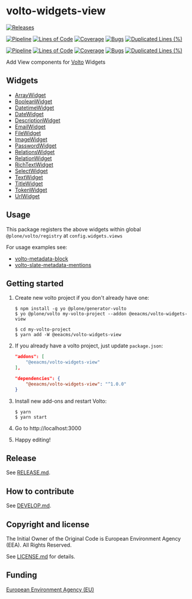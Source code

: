 # volto-widgets-view

[![Releases](https://img.shields.io/github/v/release/eea/volto-widgets-view)](https://github.com/eea/volto-widgets-view/releases)

[![Pipeline](https://ci.eionet.europa.eu/buildStatus/icon?job=volto-addons%2Fvolto-widgets-view%2Fmaster&subject=master)](https://ci.eionet.europa.eu/view/Github/job/volto-addons/job/volto-widgets-view/job/master/display/redirect)
[![Lines of Code](https://sonarqube.eea.europa.eu/api/project_badges/measure?project=volto-widgets-view-master&metric=ncloc)](https://sonarqube.eea.europa.eu/dashboard?id=volto-widgets-view-master)
[![Coverage](https://sonarqube.eea.europa.eu/api/project_badges/measure?project=volto-widgets-view-master&metric=coverage)](https://sonarqube.eea.europa.eu/dashboard?id=volto-widgets-view-master)
[![Bugs](https://sonarqube.eea.europa.eu/api/project_badges/measure?project=volto-widgets-view-master&metric=bugs)](https://sonarqube.eea.europa.eu/dashboard?id=volto-widgets-view-master)
[![Duplicated Lines (%)](https://sonarqube.eea.europa.eu/api/project_badges/measure?project=volto-widgets-view-master&metric=duplicated_lines_density)](https://sonarqube.eea.europa.eu/dashboard?id=volto-widgets-view-master)

[![Pipeline](https://ci.eionet.europa.eu/buildStatus/icon?job=volto-addons%2Fvolto-widgets-view%2Fdevelop&subject=develop)](https://ci.eionet.europa.eu/view/Github/job/volto-addons/job/volto-widgets-view/job/develop/display/redirect)
[![Lines of Code](https://sonarqube.eea.europa.eu/api/project_badges/measure?project=volto-widgets-view-develop&metric=ncloc)](https://sonarqube.eea.europa.eu/dashboard?id=volto-widgets-view-develop)
[![Coverage](https://sonarqube.eea.europa.eu/api/project_badges/measure?project=volto-widgets-view-develop&metric=coverage)](https://sonarqube.eea.europa.eu/dashboard?id=volto-widgets-view-develop)
[![Bugs](https://sonarqube.eea.europa.eu/api/project_badges/measure?project=volto-widgets-view-develop&metric=bugs)](https://sonarqube.eea.europa.eu/dashboard?id=volto-widgets-view-develop)
[![Duplicated Lines (%)](https://sonarqube.eea.europa.eu/api/project_badges/measure?project=volto-widgets-view-develop&metric=duplicated_lines_density)](https://sonarqube.eea.europa.eu/dashboard?id=volto-widgets-view-develop)

Add View components for [Volto](https://github.com/plone/volto#volto) Widgets

## Widgets

- [ArrayWidget](https://github.com/eea/volto-widgets-view/blob/master/src/components/theme/Widgets/ArrayWidget.jsx)
- [BooleanWidget](https://github.com/eea/volto-widgets-view/blob/master/src/components/theme/Widgets/BooleanWidget.jsx)
- [DatetimeWidget](https://github.com/eea/volto-widgets-view/blob/master/src/components/theme/Widgets/DatetimeWidget.jsx)
- [DateWidget](https://github.com/eea/volto-widgets-view/blob/master/src/components/theme/Widgets/DateWidget.jsx)
- [DescriptionWidget](https://github.com/eea/volto-widgets-view/blob/master/src/components/theme/Widgets/DescriptionWidget.jsx)
- [EmailWidget](https://github.com/eea/volto-widgets-view/blob/master/src/components/theme/Widgets/EmailWidget.jsx)
- [FileWidget](https://github.com/eea/volto-widgets-view/blob/master/src/components/theme/Widgets/FileWidget.jsx)
- [ImageWidget](https://github.com/eea/volto-widgets-view/blob/master/src/components/theme/Widgets/ImageWidget.jsx)
- [PasswordWidget](https://github.com/eea/volto-widgets-view/blob/master/src/components/theme/Widgets/PasswordWidget.jsx)
- [RelationsWidget](https://github.com/eea/volto-widgets-view/blob/master/src/components/theme/Widgets/RelationsWidget.jsx)
- [RelationWidget](https://github.com/eea/volto-widgets-view/blob/master/src/components/theme/Widgets/RelationWidget.jsx)
- [RichTextWidget](https://github.com/eea/volto-widgets-view/blob/master/src/components/theme/Widgets/RichTextWidget.jsx)
- [SelectWidget](https://github.com/eea/volto-widgets-view/blob/master/src/components/theme/Widgets/SelectWidget.jsx)
- [TextWidget](https://github.com/eea/volto-widgets-view/blob/master/src/components/theme/Widgets/TextWidget.jsx)
- [TitleWidget](https://github.com/eea/volto-widgets-view/blob/master/src/components/theme/Widgets/TitleWidget.jsx)
- [TokenWidget](https://github.com/eea/volto-widgets-view/blob/master/src/components/theme/Widgets/TokenWidget.jsx)
- [UrlWidget](https://github.com/eea/volto-widgets-view/blob/master/src/components/theme/Widgets/UrlWidget.jsx)

## Usage

This package registers the above widgets within global `@plone/volto/registry` at `config.widgets.views`

For usage examples see:

- [volto-metadata-block](https://github.com/eea/volto-metadata-block)
- [volto-slate-metadata-mentions](https://github.com/eea/volto-slate-metadata-mentions)

## Getting started

1. Create new volto project if you don't already have one:

   ```
   $ npm install -g yo @plone/generator-volto
   $ yo @plone/volto my-volto-project --addon @eeacms/volto-widgets-view

   $ cd my-volto-project
   $ yarn add -W @eeacms/volto-widgets-view
   ```

1. If you already have a volto project, just update `package.json`:

   ```JSON
   "addons": [
       "@eeacms/volto-widgets-view"
   ],

   "dependencies": {
       "@eeacms/volto-widgets-view": "^1.0.0"
   }
   ```

1. Install new add-ons and restart Volto:

   ```
   $ yarn
   $ yarn start
   ```

1. Go to http://localhost:3000

1. Happy editing!

## Release

See [RELEASE.md](https://github.com/eea/volto-widgets-view/blob/master/RELEASE.md).

## How to contribute

See [DEVELOP.md](https://github.com/eea/volto-widgets-view/blob/master/DEVELOP.md).

## Copyright and license

The Initial Owner of the Original Code is European Environment Agency (EEA).
All Rights Reserved.

See [LICENSE.md](https://github.com/eea/volto-widgets-view/blob/master/LICENSE.md) for details.

## Funding

[European Environment Agency (EU)](http://eea.europa.eu)
